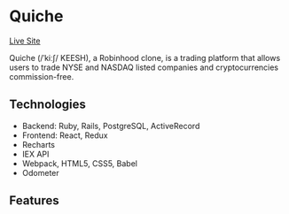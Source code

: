 # Quiche

[Live Site](https://quichelite.herokuapp.com/#/)

Quiche (/ˈkiːʃ/ KEESH), a Robinhood clone, is a trading platform that allows users to trade NYSE and NASDAQ listed companies and cryptocurrencies commission-free.

## Technologies

* Backend: Ruby, Rails, PostgreSQL, ActiveRecord
* Frontend: React, Redux
* Recharts
* IEX API
* Webpack, HTML5, CSS5, Babel
* Odometer

## Features

